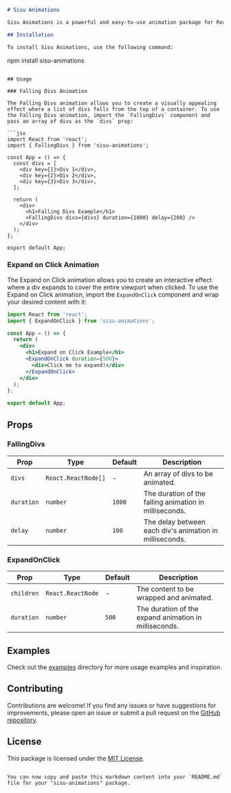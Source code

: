 ```markdown
# Sisu Animations

Sisu Animations is a powerful and easy-to-use animation package for React applications. It provides a collection of pre-built animations that you can easily integrate into your projects to add visual appeal and enhance user experience.

## Installation

To install Sisu Animations, use the following command:

```
npm install sisu-animations
```

## Usage

### Falling Divs Animation

The Falling Divs animation allows you to create a visually appealing effect where a list of divs falls from the top of a container. To use the Falling Divs animation, import the `FallingDivs` component and pass an array of divs as the `divs` prop:

```jsx
import React from 'react';
import { FallingDivs } from 'sisu-animations';

const App = () => {
  const divs = [
    <div key={1}>Div 1</div>,
    <div key={2}>Div 2</div>,
    <div key={3}>Div 3</div>,
  ];

  return (
    <div>
      <h1>Falling Divs Example</h1>
      <FallingDivs divs={divs} duration={1000} delay={200} />
    </div>
  );
};

export default App;
```

### Expand on Click Animation

The Expand on Click animation allows you to create an interactive effect where a div expands to cover the entire viewport when clicked. To use the Expand on Click animation, import the `ExpandOnClick` component and wrap your desired content with it:

```jsx
import React from 'react';
import { ExpandOnClick } from 'sisu-animations';

const App = () => {
  return (
    <div>
      <h1>Expand on Click Example</h1>
      <ExpandOnClick duration={500}>
        <div>Click me to expand!</div>
      </ExpandOnClick>
    </div>
  );
};

export default App;
```

## Props

### FallingDivs

| Prop      | Type            | Default | Description                                        |
| --------- | --------------- | ------- | -------------------------------------------------- |
| `divs`    | `React.ReactNode[]` | -       | An array of divs to be animated.                   |
| `duration` | `number`        | `1000`  | The duration of the falling animation in milliseconds. |
| `delay`   | `number`        | `100`   | The delay between each div's animation in milliseconds. |

### ExpandOnClick

| Prop      | Type            | Default | Description                                        |
| --------- | --------------- | ------- | -------------------------------------------------- |
| `children` | `React.ReactNode` | -       | The content to be wrapped and animated.            |
| `duration` | `number`        | `500`   | The duration of the expand animation in milliseconds. |

## Examples

Check out the [examples](./examples) directory for more usage examples and inspiration.

## Contributing

Contributions are welcome! If you find any issues or have suggestions for improvements, please open an issue or submit a pull request on the [GitHub repository](https://github.com/your-username/sisu-animations).

## License

This package is licensed under the [MIT License](./LICENSE).
```

You can now copy and paste this markdown content into your `README.md` file for your "sisu-animations" package.